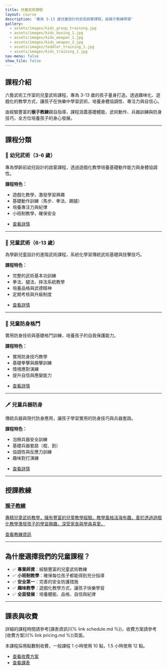 ```yaml
---
title: 兒童武術課程
layout: course
description: '專為 3-13 歲兒童設計的武術啟蒙課程，由猴子教練帶領'
gallery:
  - assets/images/kids_group_training.jpg
  - assets/images/kids_boxing_1.jpg
  - assets/images/kids_weapon_1.jpg
  - assets/images/kids_weapon_2.jpg
  - assets/images/toddler_training_1.jpg
  - assets/images/kids_training_1.jpg
nav-menu: false
show_tile: false
---
```


## 課程介紹

六藝武術工作室的兒童武術課程，專為 3-13 歲的孩子量身打造。透過趣味化、遊戲化的教學方式，讓孩子在快樂中學習武術，培養身體協調性、專注力與自信心。

由經驗豐富的**猴子教練**親自指導，課程涵蓋基礎體能、武術動作、兵器訓練與防身技巧，全方位培養孩子的身心發展。

---

## 課程分類

### 🧒 幼兒武術（3-6 歲）

專為學齡前幼兒設計的啟蒙課程，透過遊戲化教學培養基礎動作能力與身體協調性。

**課程特色：**
- 遊戲化教學，激發學習興趣
- 基礎動作訓練（馬步、拳法、踢腿）
- 培養專注力與紀律
- 小班制教學，確保安全

<ul class="actions">
	<li><a href="{% link courses/toddler-martial-arts.md %}" class="button">查看詳情</a></li>
</ul>

---

### 👦 兒童武術（6-13 歲）

為學齡兒童設計的進階武術課程，系統化學習傳統武術基礎與技擊技巧。

**課程特色：**
- 完整的武術基本功訓練
- 拳法、腿法、摔法系統教學
- 培養品格與武德精神
- 定期考核與升級制度

<ul class="actions">
	<li><a href="{% link courses/kids-martial-arts.md %}" class="button">查看詳情</a></li>
</ul>

---

### 🥊 兒童防身格鬥

實用防身技術與基礎格鬥訓練，培養孩子的自我保護能力。

**課程特色：**
- 實用防身技巧教學
- 基礎拳擊與踢擊訓練
- 情境應對演練
- 提升自信與應變能力

<ul class="actions">
	<li><a href="{% link courses/self-defense.md %}" class="button">查看詳情</a></li>
</ul>

---

### 🗡️ 兒童兵器防身

傳統兵器與現代防身應用，讓孩子學習實用的防身技巧與兵器套路。

**課程特色：**
- 泡棉兵器安全訓練
- 基礎兵器套路（棍、劍）
- 協調性與反應力訓練
- 趣味對打演練

<ul class="actions">
	<li><a href="{% link courses/weapon-defense.md %}" class="button">查看詳情</a></li>
</ul>

---

## 授課教練

<div class="coach-card">
	<a href="{% link teachers/coach-monkey.md %}" class="coach-link">
		<div class="coach-info">
			<h3>猴子教練</h3>
			<p>專精兒童武術教學，擁有豐富的兒童教學經驗。教學風格活潑有趣，善於透過遊戲化教學激發孩子的學習興趣，深受家長與學員喜愛。</p>
			<span class="button">查看教練資訊</span>
		</div>
	</a>
</div>

---

## 為什麼選擇我們的兒童課程？

- ✅ **專業師資**：經驗豐富的兒童武術教練
- ✅ **小班制教學**：確保每位孩子都能得到充分指導
- ✅ **安全第一**：完善的安全防護措施
- ✅ **趣味教學**：遊戲化教學方式，讓孩子快樂學習
- ✅ **全面發展**：培養體能、品格、自信與紀律

---

## 課表與收費

詳細的課程時間請參考[課表資訊]({% link schedule.md %})，收費方案請參考[收費方案]({% link pricing.md %})頁面。

本課程採用點數制收費，一般課程 1 小時使用 10 點，1.5 小時使用 12 點。

<ul class="actions">
	<li><a href="{% link pricing.md %}" class="button">查看收費方案</a></li>
	<li><a href="{% link schedule.md %}" class="button">查看課表</a></li>
</ul>
